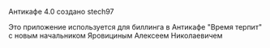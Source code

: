 ﻿Антикафе 4.0 создано stech97

Это приложение используется для биллинга в Антикафе "Время терпит" с новым начальником Яровициным Алексеем Николаевичем